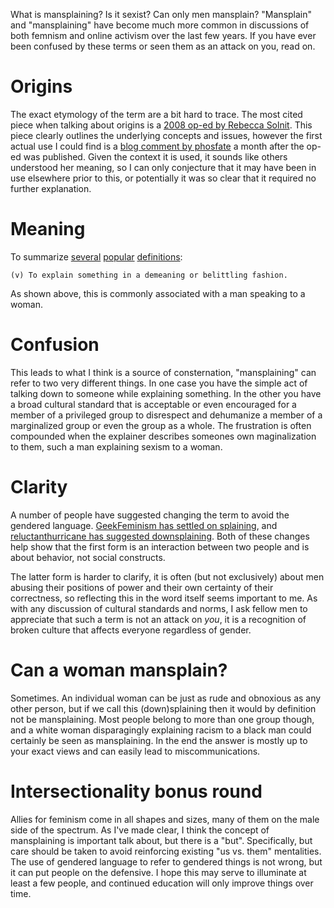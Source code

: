 What is mansplaining? Is it sexist? Can only men mansplain? "Mansplain" and
"mansplaining" have become much more common in discussions of both femnism and
online activism over the last few years. If you have ever been confused by these
terms or seen them as an attack on you, read on.

# Origins

The exact etymology of the term are a bit hard to trace. The most cited piece
when talking about origins is a [2008 op-ed by Rebecca Solnit](http://articles.latimes.com/2008/apr/13/opinion/op-solnit13).
This piece clearly outlines the underlying concepts and issues, however the first
actual use I could find is a [blog comment by phosfate](http://www.journalfen.net/community/fandom_wank/1156737.html?thread=179210113#t179210113)
a month after the op-ed was published. Given the context it is used, it sounds
like others understood her meaning, so I can only conjecture that it may have
been in use elsewhere prior to this, or potentially it was so clear that it
required no further explanation.

# Meaning

To summarize [several](http://en.wiktionary.org/wiki/mansplaining)
[popular](http://geekfeminism.wikia.com/wiki/Splaining)
[definitions](http://www.urbandictionary.com/define.php?term=Mansplain):

    (v) To explain something in a demeaning or belittling fashion.

As shown above, this is commonly associated with a man speaking to a woman.

# Confusion

This leads to what I think is a source of consternation, "mansplaining" can
refer to two very different things. In one case you have the simple act of
talking down to someone while explaining something. In the other you have a
broad cultural standard that is acceptable or even encouraged for a member of a
privileged group to disrespect and dehumanize a member of a marginalized group
or even the group as a whole. The frustration is often compounded when the
explainer describes someones own maginalization to them, such a man explaining
sexism to a woman.

# Clarity

A number of people have suggested changing the term to avoid the gendered language.
[GeekFeminism has settled on splaining](http://geekfeminism.wikia.com/wiki/Splaining),
and [reluctanthurricane has suggested downsplaining](http://reluctanthurricane.tumblr.com/post/7112530646/why-we-need-to-change-mansplain).
Both of these changes help show that the first form is an interaction between
two people and is about behavior, not social constructs.

The latter form is harder to clarify, it is often (but not exclusively) about
men abusing their positions of power and their own certainty of their
correctness, so reflecting this in the word itself seems important to me. As
with any discussion of cultural standards and norms, I ask fellow men to
appreciate that such a term is not an attack on *you*, it is a recognition of
broken culture that affects everyone regardless of gender.

# Can a woman mansplain?

Sometimes. An individual woman can be just as rude and obnoxious as any other
person, but if we call this (down)splaining then it would by definition not be
mansplaining. Most people belong to more than one group though, and a white
woman disparagingly explaining racism to a black man could certainly be seen
as mansplaining. In the end the answer is mostly up to your exact views and
can easily lead to miscommunications.

# Intersectionality bonus round

Allies for feminism come in all shapes and sizes, many of them on the male
side of the spectrum. As I've made clear, I think the concept of mansplaining is
important talk about, but there is a "but". Specifically, but care should be taken
to avoid reinforcing existing "us vs. them" mentalities. The use of gendered
language to refer to gendered things is not wrong, but it can put people on
the defensive. I hope this may serve to illuminate at least a few people, and
continued education will only improve things over time.
